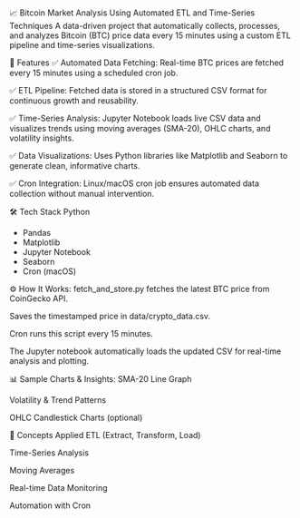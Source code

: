 📈 Bitcoin Market Analysis Using Automated ETL and Time-Series Techniques
A data-driven project that automatically collects, processes, and analyzes Bitcoin (BTC) price data every 15 minutes using a custom ETL pipeline and time-series visualizations.

🚀 Features
✅ Automated Data Fetching: Real-time BTC prices are fetched every 15 minutes using a scheduled cron job.

✅ ETL Pipeline: Fetched data is stored in a structured CSV format for continuous growth and reusability.

✅ Time-Series Analysis: Jupyter Notebook loads live CSV data and visualizes trends using moving averages (SMA-20), OHLC charts, and volatility insights.

✅ Data Visualizations: Uses Python libraries like Matplotlib and Seaborn to generate clean, informative charts.

✅ Cron Integration: Linux/macOS cron job ensures automated data collection without manual intervention.

🛠️ Tech Stack
Python

- Pandas
- Matplotlib
- Jupyter Notebook
- Seaborn
- Cron (macOS)


⚙️ How It Works:
fetch_and_store.py fetches the latest BTC price from CoinGecko API.

Saves the timestamped price in data/crypto_data.csv.

Cron runs this script every 15 minutes.

The Jupyter notebook automatically loads the updated CSV for real-time analysis and plotting.

📊 Sample Charts & Insights:
SMA-20 Line Graph

Volatility & Trend Patterns

OHLC Candlestick Charts (optional)

🧠 Concepts Applied
ETL (Extract, Transform, Load)

Time-Series Analysis

Moving Averages

Real-time Data Monitoring

Automation with Cron